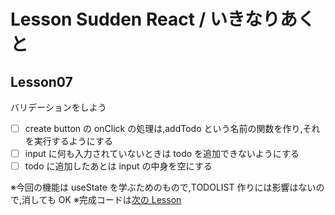 # Lesson Sudden React / いきなりあくと

## Lesson07

バリデーションをしよう

- [ ] create button の onClick の処理は,addTodo という名前の関数を作り,それを実行するようにする
- [ ] input に何も入力されていないときは todo を追加できないようにする
- [ ] todo に追加したあとは input の中身を空にする

※今回の機能は useState を学ぶためのもので,TODOLIST 作りには影響はないので,消しても OK
※完成コードは[次の Lesson](/lesson05)
